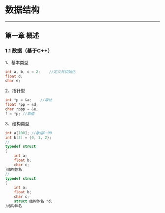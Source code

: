 # 数据结构

---

## 第一章 概述

### 1.1 数据（基于C++）

1、基本类型

```c++
int a, b, c = 2;	//定义并初始化
float d;
char e;
```

2、指针型

```c++
int *p = &a;	//取址
float *pp = &d;
char *ppp = &e;
f = *p;	//取值
```

3、结构类型

```c++
int a[100];	//数组0~99
int b[3] = {0, 1, 2};
//
typedef struct
{
    int a;
    float b;
    char c;
}结构体名
//
typedef struct
{
    int a;
    float b;
    char c;
    struct 结构体名 *d;
}结构体名
```

